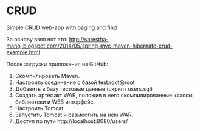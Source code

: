 # CRUD
Simple CRUD web-app with paging and find

За основу взял вот это:
http://shrestha-manoj.blogspot.com/2014/05/spring-mvc-maven-hibernate-crud-example.html

После загрузки приложения из GitHub:

1. Скомпилировать Maven.
2. Настроить соединение с базой test:root@root
3. Добавить в базу тестовые данные (скрипт users.sql)
4. Создать артефакт WAR, положив в него скомпилированные классы, библиотеки и WEB интерфейс.
5. Настроить Tomcat.
6. Запустить Tomcat и разместить на нем WAR.
7. Доступ по пути http://localhost:8080/users/
